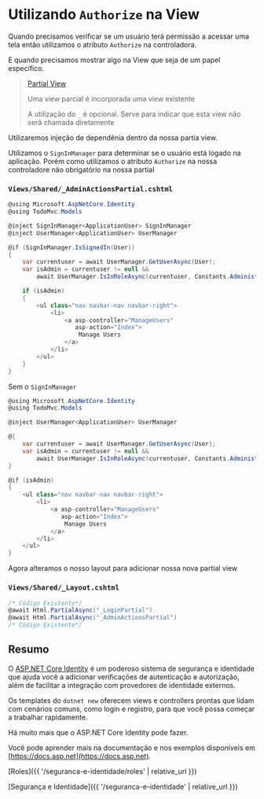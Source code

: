# Utilizando `Authorize` na View

Quando precisamos verificar se um usuário terá permissão a acessar uma tela então utilizamos o atributo `Authorize` na controladora.

E quando precisamos mostrar algo na View que seja de um papel específico.

> [Partial View](https://docs.microsoft.com/pt-br/aspnet/core/mvc/views/partial)
> 
> Uma view parcial é incorporada uma view existente
> 
> A utilização do `_` é opcional. Serve para indicar que esta view não serã chamada diretamente

Utilizaremos injeção de dependênia dentro da nossa partia view.

Utilizamos o `SignInManager` para determinar se o usuário está logado na aplicação. Porém como utilizamos o atributo `Authorize` na nossa controladore não obrigatório na nossa partial 

### `Views/Shared/_AdminActionsPartial.cshtml`

```csharp
@using Microsoft.AspNetCore.Identity
@using TodoMvc.Models

@inject SignInManager<ApplicationUser> SignInManager
@inject UserManager<ApplicationUser> UserManager

@if (SignInManager.IsSignedIn(User))
{
    var currentuser = await UserManager.GetUserAsync(User);
    var isAdmin = currentuser != null &&
        await UserManager.IsInRoleAsync(currentuser, Constants.AdministratorRole);

    if (isAdmin)
    {
        <ul class="nav navbar-nav navbar-right">
            <li>
                <a asp-controller="ManageUsers"
                   asp-action="Index">
                    Manage Users
                </a>
            </li>
        </ul>
    }
}
```

Sem o `SignInManager`

```csharp
@using Microsoft.AspNetCore.Identity
@using TodoMvc.Models

@inject UserManager<ApplicationUser> UserManager

@{
    var currentuser = await UserManager.GetUserAsync(User);
    var isAdmin = currentuser != null &&
        await UserManager.IsInRoleAsync(currentuser, Constants.AdministratorRole);
}

@if (isAdmin)
{
    <ul class="nav navbar-nav navbar-right">
        <li>
            <a asp-controller="ManageUsers"
               asp-action="Index">
                Manage Users
            </a>
        </li>
    </ul>
}
```

Agora alteramos o nosso layout para adicionar nossa nova partial view

### `Views/Shared/_Layout.cshtml`

```csharp
/* Código Existente*/
@await Html.PartialAsync("_LoginPartial")
@await Html.PartialAsync("_AdminActionsPartial")
/* Código Existente*/
```

## Resumo

O [ASP.NET Core Identity](https://docs.microsoft.com/pt-br/aspnet/core/security/authentication/identity) é um poderoso sistema de segurança e identidade que ajuda você a adicionar verificações de autenticação e autorização, além de facilitar a integração com provedores de identidade externos.

Os templates do `dotnet new` oferecem views e controllers prontas que lidam com cenários comuns, como login e registro, para que você possa começar a trabalhar rapidamente.

Há muito mais que o ASP.NET Core Identity pode fazer.

Você pode aprender mais na documentação e nos exemplos disponíveis em [https://docs.asp.net](https://docs.asp.net).

[Roles]({{ '/seguranca-e-identidade/roles' | relative_url }})

[Segurança e Identidade]({{ '/seguranca-e-identidade' | relative_url }})